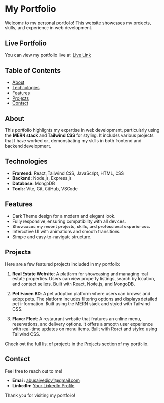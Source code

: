 # My Portfolio

Welcome to my personal portfolio! This website showcases my projects, skills, and experience in web development.

## Live Portfolio

You can view my portfolio live at: [Live Link](#https://abusaiyedjoy.netlify.app/)

## Table of Contents

- [About](#about)
- [Technologies](#technologies)
- [Features](#features)
- [Projects](#projects)
- [Contact](#contact)

## About

This portfolio highlights my expertise in web development, particularly using the **MERN stack** and **Tailwind CSS** for styling. It includes various projects that I have worked on, demonstrating my skills in both frontend and backend development.

## Technologies

- **Frontend:** React, Tailwind CSS, JavaScript, HTML, CSS
- **Backend:** Node.js, Express.js
- **Database:** MongoDB
- **Tools:** Vite, Git, GitHub, VSCode

## Features

- Dark Theme design for a modern and elegant look.
- Fully responsive, ensuring compatibility with all devices.
- Showcases my recent projects, skills, and professional experiences.
- Interactive UI with animations and smooth transitions.
- Simple and easy-to-navigate structure.

## Projects

Here are a few featured projects included in my portfolio:

1. **Real Estate Website**: A platform for showcasing and managing real estate properties. Users can view property listings, search by location, and contact sellers. Built with React, Node.js, and MongoDB.
   
2. **Pet Haven BD**: A pet adoption platform where users can browse and adopt pets. The platform includes filtering options and displays detailed pet information. Built using the MERN stack and styled with Tailwind CSS.
   
3. **Flavor Fleet**: A restaurant website that features an online menu, reservations, and delivery options. It offers a smooth user experience with real-time updates on menu items. Built with React and styled using Tailwind CSS.

Check out the full list of projects in the [Projects](#projects) section of my portfolio.

## Contact

Feel free to reach out to me!

- **Email:** abusaiyedjoy1@gmail.com
- **LinkedIn:** [Your LinkedIn Profile](#https://www.linkedin.com/in/abu-saiyed-joy)

Thank you for visiting my portfolio!
